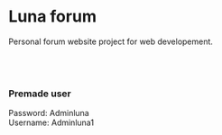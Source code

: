 # **Luna forum**
Personal forum website project for web developement. <br> <br> <br> <br>




**<h3>Premade user</h3>** 
Password: Adminluna <br>
Username: Adminluna1
